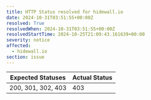 ```yaml
---
title: HTTP Status resolved for hidewall.io
date: 2024-10-31T03:51:55+00:00Z
resolved: True
resolvedWhen: 2024-10-31T03:51:55+00:00Z
resolvedStartTime: 2024-10-25T21:09:43.161639+00:00
severity: notice
affected:
  - hidewall.io
section: issue
---
```


| Expected Statuses | Actual Status  |
|-------------------|----------------|
| 200, 301, 302, 403 | 403 |
